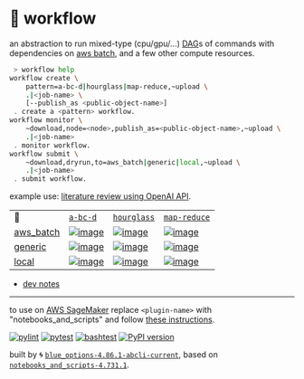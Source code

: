 # 📜 workflow

an abstraction to run mixed-type (cpu/gpu/...) [DAG](https://networkx.org/documentation/stable/reference/classes/digraph.html)s of commands with dependencies on [aws batch](https://aws.amazon.com/batch/), and a few other compute resources.

```bash
 > workflow help
workflow create \
	pattern=a-bc-d|hourglass|map-reduce,~upload \
	.|<job-name> \
	[--publish_as <public-object-name>]
 . create a <pattern> workflow.
workflow monitor \
	~download,node=<node>,publish_as=<public-object-name>,~upload \
	.|<job-name>
 . monitor workflow.
workflow submit \
	~download,dryrun,to=aws_batch|generic|local,~upload \
	.|<job-name>
 . submit workflow.
```

example use: [literature review using OpenAI API](https://github.com/kamangir/openai-commands/tree/main/openai_commands/literature_review).

|   |   |   |   |
| --- | --- | --- | --- |
| 📜 | [`a-bc-d`](./patterns/a-bc-d.dot) | [`hourglass`](./patterns/hourglass.dot) | [`map-reduce`](./patterns/map-reduce.dot) |
| [aws_batch](./runners/aws_batch.py) | [![image](https://kamangir-public.s3.ca-central-1.amazonaws.com/aws_batch-a-bc-d/workflow.gif?raw=true&random=u9rLGFoHYFfgl6Kd)](https://kamangir-public.s3.ca-central-1.amazonaws.com/aws_batch-a-bc-d/workflow.gif?raw=true&random=u9rLGFoHYFfgl6Kd) | [![image](https://kamangir-public.s3.ca-central-1.amazonaws.com/aws_batch-hourglass/workflow.gif?raw=true&random=Lwi7I3k5g9rLQ8YT)](https://kamangir-public.s3.ca-central-1.amazonaws.com/aws_batch-hourglass/workflow.gif?raw=true&random=Lwi7I3k5g9rLQ8YT) | [![image](https://kamangir-public.s3.ca-central-1.amazonaws.com/aws_batch-map-reduce/workflow.gif?raw=true&random=bqc0KhnTAQpRIXs8)](https://kamangir-public.s3.ca-central-1.amazonaws.com/aws_batch-map-reduce/workflow.gif?raw=true&random=bqc0KhnTAQpRIXs8) |
| [generic](./runners/generic.py) | [![image](https://kamangir-public.s3.ca-central-1.amazonaws.com/generic-a-bc-d/workflow.gif?raw=true&random=CPTLfEsuNY6jWvJO)](https://kamangir-public.s3.ca-central-1.amazonaws.com/generic-a-bc-d/workflow.gif?raw=true&random=CPTLfEsuNY6jWvJO) | [![image](https://kamangir-public.s3.ca-central-1.amazonaws.com/generic-hourglass/workflow.gif?raw=true&random=rqLjSfHzYSeDKao6)](https://kamangir-public.s3.ca-central-1.amazonaws.com/generic-hourglass/workflow.gif?raw=true&random=rqLjSfHzYSeDKao6) | [![image](https://kamangir-public.s3.ca-central-1.amazonaws.com/generic-map-reduce/workflow.gif?raw=true&random=OKyI3sLcmPQPP8ox)](https://kamangir-public.s3.ca-central-1.amazonaws.com/generic-map-reduce/workflow.gif?raw=true&random=OKyI3sLcmPQPP8ox) |
| [local](./runners/local.py) | [![image](https://kamangir-public.s3.ca-central-1.amazonaws.com/local-a-bc-d/workflow.gif?raw=true&random=c5ps1OxMnF0av0Wb)](https://kamangir-public.s3.ca-central-1.amazonaws.com/local-a-bc-d/workflow.gif?raw=true&random=c5ps1OxMnF0av0Wb) | [![image](https://kamangir-public.s3.ca-central-1.amazonaws.com/local-hourglass/workflow.gif?raw=true&random=qPQahXm6hUcXjpIm)](https://kamangir-public.s3.ca-central-1.amazonaws.com/local-hourglass/workflow.gif?raw=true&random=qPQahXm6hUcXjpIm) | [![image](https://kamangir-public.s3.ca-central-1.amazonaws.com/local-map-reduce/workflow.gif?raw=true&random=ABuj4tQyTHg7v21C)](https://kamangir-public.s3.ca-central-1.amazonaws.com/local-map-reduce/workflow.gif?raw=true&random=ABuj4tQyTHg7v21C) |

- [dev notes](https://arash-kamangir.medium.com/%EF%B8%8F-openai-experiments-54-e49117dc69ef)

---

to use on [AWS SageMaker](https://aws.amazon.com/sagemaker/) replace `<plugin-name>` with "notebooks_and_scripts" and follow [these instructions](https://github.com/kamangir/notebooks-and-scripts/blob/main/SageMaker.md).

[![pylint](https://github.com/kamangir/notebooks-and-scripts/actions/workflows/pylint.yml/badge.svg)](https://github.com/kamangir/notebooks-and-scripts/actions/workflows/pylint.yml) [![pytest](https://github.com/kamangir/notebooks-and-scripts/actions/workflows/pytest.yml/badge.svg)](https://github.com/kamangir/notebooks-and-scripts/actions/workflows/pytest.yml) [![bashtest](https://github.com/kamangir/notebooks-and-scripts/actions/workflows/bashtest.yml/badge.svg)](https://github.com/kamangir/notebooks-and-scripts/actions/workflows/bashtest.yml) [![PyPI version](https://img.shields.io/pypi/v/notebooks-and-scripts.svg)](https://pypi.org/project/notebooks-and-scripts/)

built by 🌀 [`blue_options-4.86.1-abcli-current`](https://github.com/kamangir/awesome-bash-cli), based on [`notebooks_and_scripts-4.731.1`](https://github.com/kamangir/notebooks-and-scripts).
